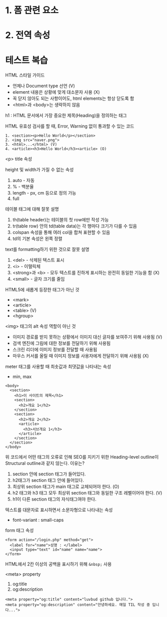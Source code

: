 # 1. 폼 관련 요소

# 2. 전역 속성


# 테스트 복습
HTML 스타일 가이드
- 언제나 Document type 선언 (V)
- element 내용은 상황에 맞게 대소문자 사용 (X)
- 꼭 닫지 않아도 되는 사항이어도, html elements는 항상 닫도록 함
- \<html>과 \<body>는 생략하지 않음

h1 : HTML 문서에서 가장 중요한 제목(Heading)을 정의하는 태그

HTML 유효성 검사를 할 때, Error, Warning 없이 통과할 수 있는 코드
```
1. <section><p>Hello World</p></section>
2. <img src="naver.png">
3. <html>...</html> (V)
4. <article><h3>Hello World</h3><article> (O)
```

\<p> title 속성

height 및 width가 가질 수 없는 속성
1. auto - 자동
2. % - 백분율
3. length - px, cm 등으로 정의 가능
4. full


테이블 태그에 대해 잘못 설명
1. th(table header)는 테이블의 첫 row에만 작성 가능
2. tr(table row) 안의 td(table data)는 각 행마다 크기가 다를 수 있음
3. colspan 속성을 통해 여러 col을 합쳐 표현할 수 있음
4. td의 기본 속성은 왼쪽 정렬

text를 formatting하기 위한 것으로 잘못 설명
1. \<del> - 삭제된 텍스트 표시
2. \<i> - 이탤릭체
3. \<strong>과 \<b> - 모두 텍스트를 진하게 표시하는 완전히 동일한 기능을 함 (X)
4. \<small> - 글자 크기를 줄임

HTML5에 새롭게 등장한 태그가 아닌 것
- \<mark>
- \<article>
- \<table> (V)
- \<hgroup>

\<img> 태그의 alt 속성 역할이 아닌 것
- 이미지 경로를 받지 못하는 상황에서 이미지 대신 글자를 보여주기 위해 사용됨 (V)
- 검색 엔진에 그림에 대한 정보를 전달하기 위해 사용됨
- 스크린 리더에 이미지 정보를 전달할 때 사용됨
- 마우스 커서를 올릴 때 이미지 정보를 사용자에게 전달하기 위해 사용됨 (X)

meter 태그를 사용할 때 최솟값과 최댓값을 나타내는 속성
- min, max

```
<body>
  <section>
    <h1>이 사이트의 제목</h1>
    <section>
      <h2>개요 1</h2>
    </section>
    <section>
      <h2>개요 2</h2>
      <article>
        <h3>서브개요 1</h3>
      </article>
    </section>
  </section>
</body>
```

위 코드에서 어떤 태그의 오류로 인해 SEO를 지키기 위한 Heading-level outline이 Structural outline과 같지 않는다. 이유는?
1. section 안에 section 태그가 들어있다.
2. h2태그가 section 태그 안에 들어있다.
3. 최상위 section 태그가 main 태그로 교체되어야 한다. (O)
4. h2 태그와 h3 태그 모두 최상위 section 태그와 동일한 구조 레벨이어야 한다. (V)
5. h1이 다른 section 태그의 자식태그여야 한다.


텍스트를 대문자로 표시하면서 소문자형으로 나타내는 속성
- font-variant : small-caps

form 태그 속성
```
<form action="/login.php" method="get">
  <label for="name">성명 : </label>
  <input type="text" id="name" name="name">
</form>
```

HTML에서 2칸 이상의 공백을 표시하기 위해 `&nbsp;` 사용


\<meta> property
1. og:title
2. og:description

```
<meta property="og:title" content="luvbud github 입니다.">
<meta property="og:description" content="안녕하세요. 매일 TIL 작성 중 입니다...">
```